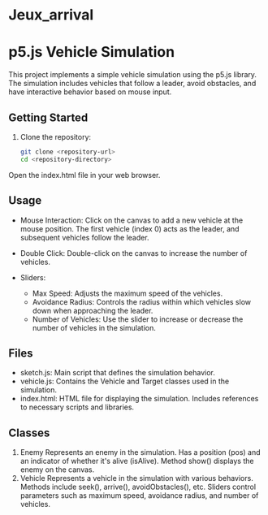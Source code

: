 # Jeux_arrival
# p5.js Vehicle Simulation

This project implements a simple vehicle simulation using the p5.js library. The simulation includes vehicles that follow a leader, avoid obstacles, and have interactive behavior based on mouse input.

## Getting Started

1. Clone the repository:

   ```bash
   git clone <repository-url>
   cd <repository-directory>
Open the index.html file in your web browser.
## Usage 

- Mouse Interaction: Click on the canvas to add a new vehicle at the mouse position. The first vehicle (index 0) acts as the leader, and subsequent vehicles follow the leader.

- Double Click: Double-click on the canvas to increase the number of vehicles.

- Sliders:

  - Max Speed: Adjusts the maximum speed of the vehicles.
  - Avoidance Radius: Controls the radius within which vehicles slow down when approaching the leader.
  - Number of Vehicles: Use the slider to increase or decrease the number of vehicles in the simulation.
## Files
  - sketch.js: Main script that defines the simulation behavior.
  - vehicle.js: Contains the Vehicle and Target classes used in the simulation.
  - index.html: HTML file for displaying the simulation. Includes references to necessary scripts and libraries.

## Classes
  1. Enemy
Represents an enemy in the simulation.
Has a position (pos) and an indicator of whether it's alive (isAlive).
Method show() displays the enemy on the canvas.
   2. Vehicle
Represents a vehicle in the simulation with various behaviors.
Methods include seek(), arrive(), avoidObstacles(), etc.
Sliders control parameters such as maximum speed, avoidance radius, and number of vehicles.
